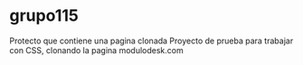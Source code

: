 # grupo115
Protecto que contiene una pagina clonada
Proyecto de prueba para trabajar con CSS, clonando la pagina  modulodesk.com
